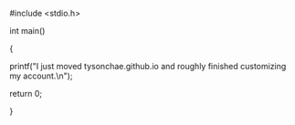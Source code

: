 #include <stdio.h>

int main()

{

printf("I just moved tysonchae.github.io and roughly finished customizing my account.\n");

return 0;

}
